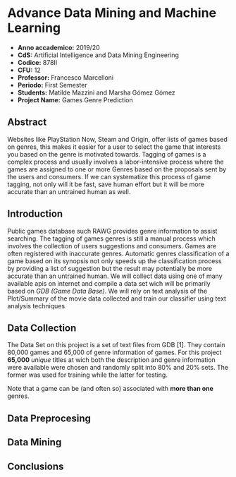 # Advance Data Mining and Machine Learning

- **Anno accademico:** 2019/20
- **CdS:** Artificial Intelligence and Data Mining Engineering
- **Codice:** 878II
- **CFU:** 12
- **Professor:** Francesco Marcelloni
- **Periodo:** First Semester
- **Students:** Matilde Mazzini and Marsha Gómez Gómez
- **Project Name:** Games Genre Prediction

## Abstract

Websites like PlayStation Now, Steam and Origin, offer lists of games based on genres, this makes it easier for a user to select the game that interests you based on the genre is motivated towards. Tagging of games is a complex process and usually involves a labor-intensive process where the games are assigned to one or more Genres based on the proposals sent by the users and consumers. If we can systematize this process of game tagging, not only will it be fast, save human effort but it will be more accurate than an untrained human as well.

## Introduction

Public games database such RAWG provides genre information to assist searching. The tagging of games genres is still a manual process which involves the collection of users suggestions and consumers. Games are often registered with inaccurate genres. Automatic genres classification of a game based on its synopsis not only speeds up the classification process by providing a list of suggestion but the result may potentially be more accurate than an untrained human. We will collect data using one of many available apis on internet and compile a data set wich will be primarily based on *GDB (Game Data Base)*. We will rely on text analysis of the Plot/Summary of the movie data collected and train our classifier using text analysis techniques

## Data Collection

The Data Set on this project is a set of text files from GDB [1]. They contain 80,000 games and 65,000 of genre information of games. For this project **65,000** *unique* titles at wich both the description and genre information were available were chosen and randomly split into 80% and 20% sets. The former was used for training while the latter for testing.


Note that a game can be (and often so) associated with **more than one** genres.




## Data Preprocesing

## Data Mining

## Conclusions
